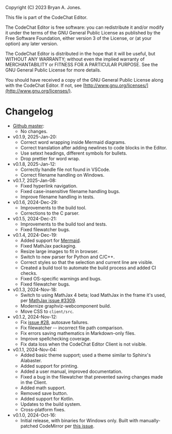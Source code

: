 Copyright (C) 2023 Bryan A. Jones.

This file is part of the CodeChat Editor.

The CodeChat Editor is free software: you can redistribute it and/or modify it
under the terms of the GNU General Public License as published by the Free
Software Foundation, either version 3 of the License, or (at your option) any
later version.

The CodeChat Editor is distributed in the hope that it will be useful, but
WITHOUT ANY WARRANTY; without even the implied warranty of MERCHANTABILITY or
FITNESS FOR A PARTICULAR PURPOSE. See the GNU General Public License for more
details.

You should have received a copy of the GNU General Public License along with the
CodeChat Editor. If not, see
[http://www.gnu.org/licenses/](http://www.gnu.org/licenses/).

Changelog
=========

*   [Github master](https://github.com/bjones1/CodeChat_Editor):
    *   No changes.
*   v0.1.9, 2025-Jan-20:
    *   Correct word wrapping inside Mermaid diagrams.
    *   Correct translation after adding newlines to code blocks in the Editor.
    *   Use setext headings, different symbols for bullets.
    *   Drop prettier for word wrap.
*   v0.1.8, 2025-Jan-12:
    *   Correctly handle file not found in VSCode.
    *   Correct filename handling on Windows.
*   v0.1.7, 2025-Jan-08:
    *   Fixed hyperlink navigation.
    *   Fixed case-insensitive filename handling bugs.
    *   Improve filename handling in tests.
*   v0.1.6, 2024-Dec-29:
    *   Improvements to the build tool.
    *   Corrections to the C parser.
*   v0.1.5, 2024-Dec-21:
    *   Improvements to the build tool and tests.
    *   Fixed filewatcher bugs.
*   v0.1.4, 2024-Dec-19:
    *   Added support for [Mermaid](https://mermaid.js.org/).
    *   Fixed MathJax packaging.
    *   Resize large images to fit in browser.
    *   Switch to new parser for Python and C/C++.
    *   Correct styles so that the selection and current line are visible.
    *   Created a build tool to automate the build process and added CI checks.
    *   Fixed OS-specific warnings and bugs.
    *   Fixed filewatcher bugs.
*   v0.1.3, 2024-Nov-18:
    *   Switch to using MathJax 4 beta; load MathJax in the frame it's used, per
        [MathJax issue #3309](https://github.com/mathjax/MathJax/issues/3309).
    *   Modernize graphviz-webcomponent build.
    *   Move CSS to `client/src`.
*   v0.1.2, 2024-Nov-12:
    *   Fix [issue #28](https://github.com/bjones1/CodeChat_Editor/issues/28),
        autosave failures.
    *   Fix filewatcher -- incorrect file path comparison.
    *   Fix errors saving mathematics in Markdown-only files.
    *   Improve spellchecking coverage.
    *   Fix data loss when the CodeChat Editor Client is not visible.
*   v0.1.1, 2024-Nov-04:
    *   Added basic theme support; used a theme similar to Sphinx's Alabaster.
    *   Added support for printing.
    *   Added a user manual, improved documentation.
    *   Fixed a bug in the filewatcher that prevented saving changes made in the
        Client.
    *   Added math support.
    *   Removed save button.
    *   Added support for Kotlin.
    *   Updates to the build system.
    *   Cross-platform fixes.
*   v0.1.0, 2024-Oct-16:
    *   Initial release, with binaries for Windows only. Built with
        manually-patched CodeMirror per [this
        issue](https://github.com/bjones1/CodeChat_Editor/issues/27).